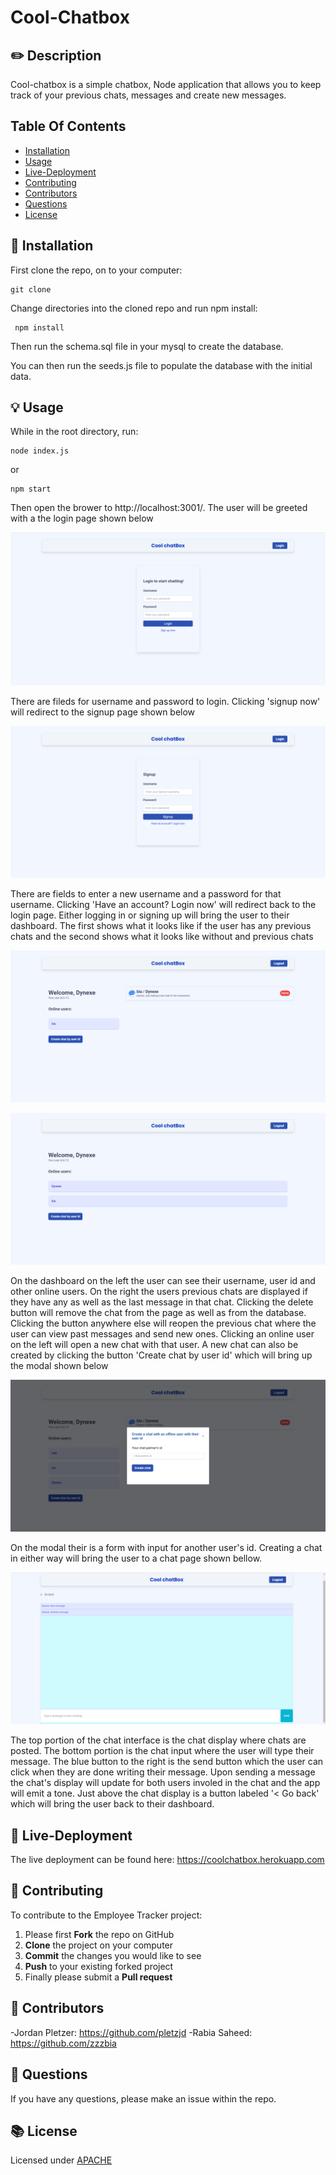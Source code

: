 # Cool-Chatbox

## ✏️ Description
 Cool-chatbox is a simple chatbox, Node application that allows you to keep track of your previous chats, messages and create new messages. 
 
## Table Of Contents
- [Installation](#💾-installation)
- [Usage](#💡-usage)
- [Live-Deployment](#📱-live-deployment)
- [Contributing](#👥-contributing)
- [Contributors](#🤖-contributors)
- [Questions](#💭-questions)
- [License](#📚-license)

## 💾 Installation
First clone the repo, on to your computer:

```
git clone
```

Change directories into the cloned repo and run npm install:

```
 npm install
```

Then run the schema.sql file in your mysql to create the database.

You can then run the seeds.js file to populate the database with the initial data.

## 💡 Usage
While in the root directory, run:

```
node index.js
```
or 
```
npm start
```
Then open the brower to http://localhost:3001/. The user will be greeted with a the login page shown below

![Login page](./Images/Login.png)

There are fileds for username and password to login. Clicking 'signup now' will redirect to the signup page shown below

![Signup page](./Images/signup.png)

There are fields to enter a new username and a password for that username. Clicking 'Have an account? Login now' will redirect back to the login page. Either logging in or signing up will bring the user to their dashboard. The first shows what it looks like if the user has any previous chats and the second shows what it looks like without and previous chats

![User dashboard](.//Images/dashboard.png)

![User dashboard without chat history](./Images/dashboard-no-history.png)

On the dashboard on the left the user can see their username, user id and other online users. On the right the users previous chats are displayed if they have any as well as the last message in that chat. Clicking the delete button will remove the chat from the page as well as from the database. Clicking the button anywhere else will reopen the previous chat where the user can view past messages and send new ones. Clicking an online user on the left will open a new chat with that user. A new chat can also be created by clicking the button 'Create chat by user id' which will bring up the modal shown below

![New chat by id modal](./Images/chat-by-id.png)

On the modal their is a form with input for another user's id. Creating a chat in either way will bring the user to a chat page shown bellow.

![Chat page](./Images/chat.png)

The top portion of the chat interface is the chat display where chats are posted. The bottom portion is the chat input where the user will type their message. The blue button to the right is the send button which the user can click when they are done writing their message. Upon sending a message the chat's display will update for both users involed in the chat and the app will emit a tone. Just above the chat display is a button labeled '< Go back' which will bring the user back to their dashboard.

## 📱 Live-Deployment
The live deployment can be found here: https://coolchatbox.herokuapp.com


## 👥 Contributing
To contribute to the Employee Tracker project:
 1. Please first **Fork** the repo on GitHub
 2. **Clone** the project on your computer
 3. **Commit** the changes you would like to see
 4. **Push** to your existing forked project
 5. Finally please submit a **Pull request**

## 🤖 Contributors
-Jordan Pletzer: https://github.com/pletzjd
-Rabia Saheed: https://github.com/zzzbia
 


## 💭 Questions
If you have any questions, please make an issue within the repo. 


## 📚 License
Licensed under [ APACHE](https://opensource.org/licenses/Apache-2)